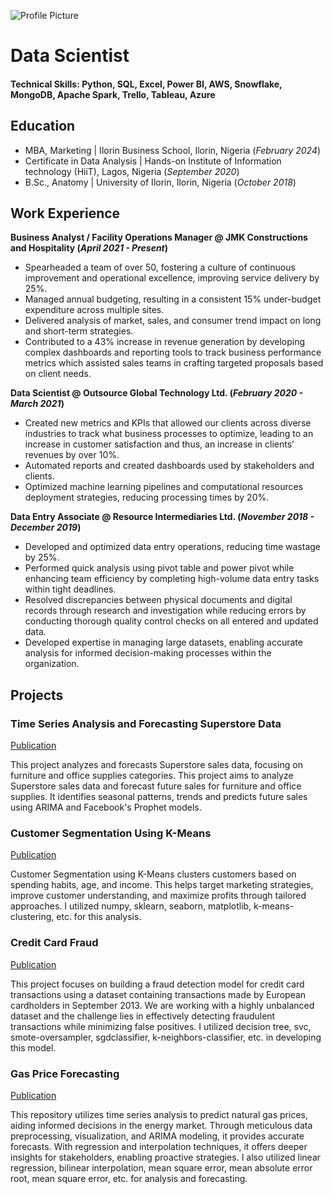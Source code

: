 ![Profile Picture](/assets/images/profile-picture.jpg)
# Data Scientist

#### Technical Skills: Python, SQL, Excel, Power BI, AWS, Snowflake, MongoDB, Apache Spark, Trello, Tableau, Azure


## Education
- MBA, Marketing | Ilorin Business School, Ilorin, Nigeria (_February 2024_)
- Certificate in Data Analysis | Hands-on Institute of Information technology (HiiT), Lagos, Nigeria (_September 2020_)							       		        		
- B.Sc., Anatomy | University of Ilorin, Ilorin, Nigeria (_October 2018_)



## Work Experience
**Business Analyst / Facility Operations Manager @ JMK Constructions and Hospitality (_April 2021 - Present_)**
- Spearheaded a team of over 50, fostering a culture of continuous improvement and operational excellence, improving service delivery by 25%.
- Managed annual budgeting, resulting in a consistent 15% under-budget expenditure across multiple sites.
- Delivered analysis of market, sales, and consumer trend impact on long and short-term strategies.
- Contributed to a 43% increase in revenue generation by developing complex dashboards and reporting tools to track business performance metrics which assisted sales teams in crafting targeted proposals based on client needs.

**Data Scientist @ Outsource Global Technology Ltd. (_February 2020 - March 2021_)**
- Created new metrics and KPIs that allowed our clients across diverse industries to track what business processes to optimize, leading to an increase in customer satisfaction and thus, an increase in clients’ revenues by over 10%.
- Automated reports and created dashboards used by stakeholders and clients.
- Optimized machine learning pipelines and computational resources deployment strategies, reducing processing times by 20%.

**Data Entry Associate @ Resource Intermediaries Ltd. (_November 2018 - December 2019_)**
- Developed and optimized data entry operations, reducing time wastage by 25%.
- Performed quick analysis using pivot table and power pivot while enhancing team efficiency by completing high-volume data entry tasks within tight deadlines.
- Resolved discrepancies between physical documents and digital records through research and investigation while reducing errors by conducting thorough quality control checks on all entered and updated data.
- Developed expertise in managing large datasets, enabling accurate analysis for informed decision-making processes within the organization.



## Projects
### Time Series Analysis and Forecasting Superstore Data
[Publication](https://github.com/AloRay/TIME-SERIES-ANALYSIS-AND-FORECASTING-SUPERSTORE-DATA)

This project analyzes and forecasts Superstore sales data, focusing on furniture and office supplies categories. This project aims to analyze Superstore sales data and forecast future sales for furniture and office supplies. It identifies seasonal patterns, trends and predicts future sales using ARIMA and Facebook's Prophet models.

### Customer Segmentation Using K-Means
[Publication](https://github.com/AloRay/CUSTOMER-SEGREGATION-K-MEANS-)

Customer Segmentation using K-Means clusters customers based on spending habits, age, and income. This helps target marketing strategies, improve customer understanding, and maximize profits through tailored approaches. I utilized numpy, sklearn, seaborn, matplotlib, k-means-clustering, etc. for this analysis.

###  Credit Card Fraud
[Publication](https://github.com/AloRay/CREDIT-CARD-FRAUD)

This project focuses on building a fraud detection model for credit card transactions using a dataset containing transactions made by European cardholders in September 2013. We are working with a highly unbalanced dataset and the challenge lies in effectively detecting fraudulent transactions while minimizing false positives. I utilized decision tree, svc, smote-oversampler, sgdclassifier, k-neighbors-classifier, etc. in developing this model.

###  Gas Price Forecasting
[Publication](https://github.com/AloRay/GAS-PRICE-FORECASTING)

This repository utilizes time series analysis to predict natural gas prices, aiding informed decisions in the energy market. Through meticulous data preprocessing, visualization, and ARIMA modeling, it provides accurate forecasts. With regression and interpolation techniques, it offers deeper insights for stakeholders, enabling proactive strategies. I also utilized linear regression, bilinear interpolation, mean square error, mean absolute error root, mean square error, etc. for analysis and forecasting.
